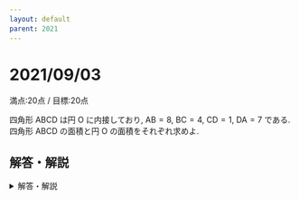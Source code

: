 ```yaml
---
layout: default
parent: 2021
---
```


# 2021/09/03

満点:20点 / 目標:20点

四角形 $\mathrm{ABCD}$ は円 $\mathrm{O}$ に内接しており, $\mathrm{AB}=8$, $\mathrm{BC}=4$, $\mathrm{CD}=1$, $\mathrm{DA}=7$ である. 四角形 $\mathrm{ABCD}$ の面積と円 $\mathrm{O}$ の面積をそれぞれ求めよ.

<div style="page-break-before:always"></div>

## 解答・解説

<details markdown="1">
<summary>解答・解説</summary>

基本かつ超頻出問題です. 小問集合で問われるタイプのものなので, 計算ミスは許容されません.

まずは図を描きます.

![](img/mathterro_20210903_01.PNG)

次に, 余弦定理を用いて, 対角線の長さを $2$ 通りに表します. 四角形 $\mathrm{ABCD}$ は円に内接しているから, 向かい合う角の大きさの和は $180^{\circ}$ になります.

### 三角形の面積の公式

![](img/mathterro_20210903_02.PNG)

もちろん上の三角形の面積は $\dfrac{1}{2}ab \sin \theta$ です. 垂線の長さに注目です.

### 計算ミスを防ぐために

対角線のとり方は $2$ 通りあります. この問題では $\mathrm{AC}$ と $\mathrm{BD}$ です. どちらを選んでも最終的な答えは変わりませんが, 計算量が変わります. 時間の許す限り両方計算して, $\cos \theta$ や $\sin \theta$ の値がよりシンプルになる方を選んで使いましょう.

### ブラーマグプタの公式 (検算用)

インドの数学者ブラーマグプタによる, 円に内接する四角形の面積を求める公式があります. ブラーマグプタの公式 (Brahmagupta's formula) と呼ばれます.

> 円に内接する四角形の $4$ 辺の長さをそれぞれ $a$, $b$, $c$, $d$ とする.
> $$ p=\frac{a+b+c+d}{2} $$
> とすると, 四角形の面積 $S$ は,
> $$ S=\sqrt{(p-a)(p-b)(p-c)(p-d)} $$
> と表される.

今回の問題でこれを用いると, $p=\dfrac{8+4+1+7}{2}=10$, $S=\sqrt{(10-8)(10-4)(10-1)(10-7)}=18$ となり, 爆速で面積が求まります. 穴埋め式の問題や解答の検算に用いるとよいでしょう.

参考: [【高校数学Ⅰ】円に内接する四角形の面積ブラーマグプタの公式(裏技)の証明と円に内接しない四角形の面積ブレートシュナイダーの公式(裏技) | 受験の月](https://examist.jp/mathematics/trigonometric-ratio/brahmagupta/)

<div style="page-break-before:always"></div>

![](img/mathterro_20210903.jpg)

</details>
